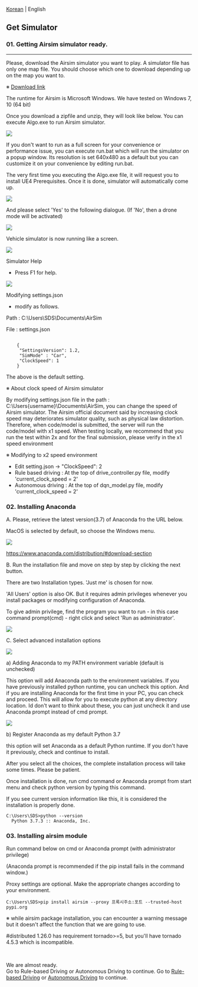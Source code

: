 [Korean](./Readme.md) | English

## Get Simulator
### 01. Getting Airsim simulator ready.
--------------------------------

Please, download the Airsim simulator you want to play. A simulator file has only one map file. You should choose which one to download depending up on the map you want to.

※ [Download link](https://drive.google.com/drive/folders/1fkf2ihHAxDxyMN9ABvPnUzwMGZhUcGJm)


The runtime for Airsim is Microsoft Windows. We have tested on Windows 7, 10 (64 bit)

Once you download a zipfile and unzip, they will look like below. You can execute Algo.exe to run Airsim simulator.

<img src='./Images/1.png'>
<br>
	  
If you don't want to run as a full screen for your convenience or performance issue, you can execute run.bat which will run the simulator on a popup window. Its resolution is set 640x480 as a default but you can customize it on your convenience by editing run.bat.

The very first time you executing the Algo.exe file, it will request you to install UE4 Prerequisites. Once it is done, simulator will automatically come up.


<img src='./Images/2.png'>
<br>

And please select 'Yes' to the following dialogue. (If 'No', then a drone mode will be activated)

<img src='./Images/3.png'>
<br>
	  
Vehicle simulator is now running like a screen.

<img src='./Images/4.png'>
<br>

Simulator Help

- Press F1 for help.

<img src='./Images/5.png'>
<br>
	  
Modifying settings.json

- modify as follows.

Path : C:\Users\SDS\Documents\AirSim

File : settings.json

```

    {
	 "SettingsVersion": 1.2,
	 "SimMode" : "Car",
	 "ClockSpeed": 1
    }
```	

The above is the default setting.

※ About clock speed of Airsim simulator

By modifying settings.json file in the path : C:\Users\{username}\Documents\AirSim, you can change the speed of Airsim simulator. The Airsim official document said by increasing clock speed may deteriorates simulator quality, such as physical law distortion. Therefore, when code/model is submitted, the server will run the code/model with x1 speed. When testing locally, we recommend that you run the test within 2x and for the final submission, please verify in the x1 speed environment


※ Modifying to x2 speed environment

- Edit setting.json -> "ClockSpeed": 2
- Rule based driving : At the top of drive_controller.py file, modify 'current_clock_speed = 2'
- Autonomous driving : At the top of dqn_model.py file, modify 'current_clock_speed = 2'



### 02. Installing Anaconda

A. Please, retrieve the latest version(3.7) of Anaconda fro the URL below.

MacOS is selected by default, so choose the Windows menu.

<img src='./Images/6.png'>
<br>

https://www.anaconda.com/distribution/#download-section


B. Run the installation file and move on step by step by clicking the next button.

There are two Installation types. 'Just me' is chosen for now.

'All Users' option is also OK. But it requires admin privileges whenever you install packages or modifying configuration of Anaconda.

To give admin privilege, find the program you want to run - in this case command prompt(cmd) - right click and select 'Run as administrator'.


<img src='./Images/7.png'>
<br>

C. Select advanced installation options


<img src='./Images/8.png'>

a) Adding Anaconda to my PATH environment variable (default is unchecked)

This option will add Anaconda path to the environment variables. If you have previously installed python runtime, you can uncheck this option. And if you are installing Anaconda for the first time in your PC, you can check and proceed. This will allow for you to execute python at any directory location. Id don't want to think about these, you can just uncheck it and use Anaconda prompt instead of cmd prompt.


<img src='./Images/9.png'>

b) Register Anaconda as my default Python 3.7

this option will set Anaconda as a default Python runtime. If you don't have it previously, check and continue to install.

After you select all the choices, the complete installation process will take some times. Please be patient.

Once installation is done, run cmd command or Anaconda prompt from start menu and check python version by typing this command.



If you see current version information like this, it is considered the installation is properly done.
```
C:\Users\SDS>python --version
  Python 3.7.3 :: Anaconda, Inc.
```

### 03. Installing airsim module

Run command below on cmd or Anaconda prompt (with administrator privilege)

(Anaconda prompt is recommended if the pip install fails in the command window.)

Proxy settings are optional. Make the appropriate changes according to your environment.

```
C:\Users\SDS>pip install airsim --proxy 프록시주소:포트 --trusted-host pypi.org
```

※ while airsim package installation, you can encounter a warning message but it doesn't affect the function that we are going to use.

#distributed 1.26.0 has requirement tornado>=5, but you'll have tornado 4.5.3 which is incompatible.

<br>

We are almost ready.
<br>
Go to Rule-based Driving or Autonomous Driving to continue.
Go to [Rule-based Driving](./Rulebase_Start_Eng.md) or [Autonomous Driving](./Autonomous_Start_Eng.md) to continue.
